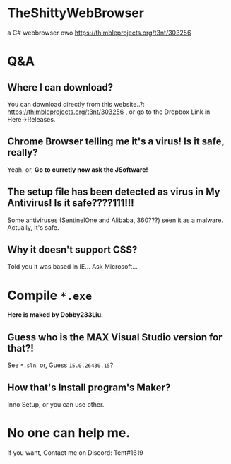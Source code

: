 # TheShittyWebBrowser
a C# webbrowser owo
https://thimbleprojects.org/t3nt/303256

# Q&A

## Where I can download?

You can download directly from this website..?: https://thimbleprojects.org/t3nt/303256 , or go to the Dropbox Link in Here→Releases.

## Chrome Browser telling me it's a virus! Is it safe, really?

Yeah. or, **Go to curretly now ask the JSoftware!**

## The setup file has been detected as virus in My Antivirus! Is it safe????111!!!

Some antiviruses (SentinelOne and Alibaba, 360???) seen it as a malware. Actually, It's safe.

## Why it doesn't support CSS?

Told you it was based in IE... Ask Microsoft...

# Compile `*.exe`

**Here is maked by Dobby233Liu.**

## Guess who is the MAX Visual Studio version for that?!

See `*.sln`. or, Guess `15.0.26430.15`?

## How that's Install program's Maker?

Inno Setup, or you can use other.


# No one can help me.
If you want, Contact me on Discord: Tent#1619
